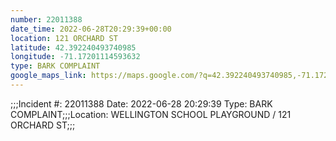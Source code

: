 ```yaml
---
number: 22011388
date_time: 2022-06-28T20:29:39+00:00
location: 121 ORCHARD ST
latitude: 42.392240493740985
longitude: -71.17201114593632
type: BARK COMPLAINT
google_maps_link: https://maps.google.com/?q=42.392240493740985,-71.17201114593632
---
```


;;;Incident #: 22011388  Date: 2022-06-28 20:29:39   Type: BARK COMPLAINT;;;Location: WELLINGTON SCHOOL PLAYGROUND / 121 ORCHARD ST;;;
